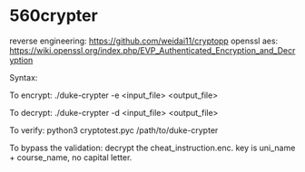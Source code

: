 # 560crypter

reverse engineering: https://github.com/weidai11/cryptopp
openssl aes: https://wiki.openssl.org/index.php/EVP_Authenticated_Encryption_and_Decryption

Syntax:

 To encrypt: ./duke-crypter -e <input_file> <output_file>
 
 To decrypt: ./duke-crypter -d <input_file> <output_file>

To verify: python3 cryptotest.pyc /path/to/duke-crypter

To bypass the validation: decrypt the cheat_instruction.enc. key is uni_name + course_name, no capital letter.
